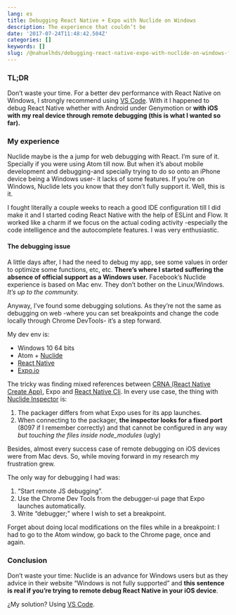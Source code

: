 ```yaml
---
lang: es
title: Debugging React Native + Expo with Nuclide on Windows
description: The experience that couldn’t be
date: '2017-07-24T11:48:42.504Z'
categories: []
keywords: []
slug: /@nahuelhds/debugging-react-native-expo-with-nuclide-on-windows-fb47be0b36ad
---
```


### TL;DR

Don’t waste your time. For a better dev performance with React Native on Windows, I strongly recommend using [VS Code](https://code.visualstudio.com/). With it I happened to debug React Native whether with Android under Genymotion or **with iOS with my real device through remote debugging (this is what I wanted so far).**

### My experience

Nuclide maybe is the a jump for web debugging with React. I’m sure of it. Specially if you were using Atom till now. But when it’s about mobile development and debugging-and specially trying to do so onto an iPhone device being a Windows user- it lacks of some features. If you’re on Windows, Nuclide lets you know that they don’t fully support it. Well, this is it.

I fought literally a couple weeks to reach a good IDE configuration till I did make it and I started coding React Native with the help of ESLint and Flow. It worked like a charm if we focus on the actual coding activity -especially the code intelligence and the autocomplete features. I was very enthusiastic.

#### The debugging issue

A little days after, I had the need to debug my app, see some values in order to optimize some functions, etc, etc. **There’s where I started suffering the absence of official support as a Windows user.** Facebook’s Nuclide experience is based on Mac env. They don’t bother on the Linux/Windows. _It’s up to the community._

Anyway, I’ve found some debugging solutions. As they’re not the same as debugging on web -where you can set breakpoints and change the code locally through Chrome DevTools- it’s a step forward.

My dev env is:

*   Windows 10 64 bits
*   Atom + [Nuclide](https://nuclide.io/)
*   [React Native](https://facebook.github.io/react-native/)
*   [Expo.io](https://expo.io/)

The tricky was finding mixed references between [CRNA (React Native Create App)](https://github.com/react-community/create-react-native-app), Expo and [React Native Cli](https://www.npmjs.com/package/react-native-cli). In every use case, the thing with [Nuclide Inspector](https://nuclide.io/docs/platforms/react-native/#element-inspector) is:

1.  The packager differs from what Expo uses for its app launches.
2.  When connecting to the packager, **the inspector looks for a fixed port** (8097 if I remember correctly) and that cannot be configured in any way _but touching the files inside node\_modules_ (ugly)

Besides, almost every success case of remote debugging on iOS devices were from Mac devs. So, while moving forward in my research my frustration grew.

The only way for debugging I had was:

1.  “Start remote JS debugging”.
2.  Use the Chrome Dev Tools from the debugger-ui page that Expo launches automatically.
3.  Write “debugger;” where I wish to set a breakpoint.

Forget about doing local modifications on the files while in a breakpoint: I had to go to the Atom window, go back to the Chrome page, once and again.

### Conclusion

Don’t waste your time: Nuclide is an advance for Windows users but as they advice in their website “Windows is not fully supported” and **this sentence is real if you’re trying to remote debug React Native in your iOS device**.

¿My solution? Using [VS Code](https://code.visualstudio.com/).
